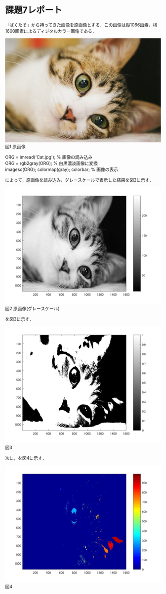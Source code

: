 
# 課題7レポート

「ぱくたそ」から持ってきた画像を原画像とする．この画像は縦1066画素，横1600画素によるディジタルカラー画像である．

![原画像](https://github.com/Tomoya-A/MyFolder/blob/master/kadai8/Cat.jpg)  
図1 原画像

ORG = imread('Cat.jpg'); % 画像の読み込み  
ORG = rgb2gray(ORG); % 白黒濃淡画像に変換  
imagesc(ORG); colormap(gray); colorbar; % 画像の表示   

によって，原画像を読み込み，グレースケールで表示した結果を図2に示す．

![原画像](https://github.com/Tomoya-A/MyFolder/blob/master/kadai8/kadai8_1.jpg)  
図2 原画像(グレースケール)

を図3に示す．

![原画像](https://github.com/Tomoya-A/MyFolder/blob/master/kadai8/kadai8_2.jpg)  
図3 

次に，を図4に示す．

![原画像](https://github.com/Tomoya-A/MyFolder/blob/master/kadai8/kadai8_3.jpg)  
図4 

